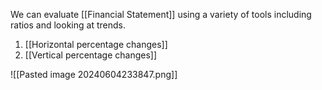 We can evaluate [[Financial Statement]] using a variety of tools including ratios and looking at trends.
1. [[Horizontal percentage changes]]
2. [[Vertical percentage changes]]

![[Pasted image 20240604233847.png]]